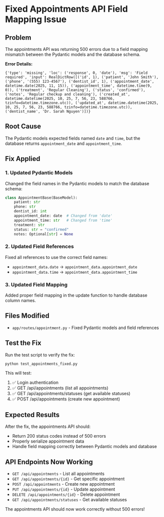# Fixed Appointments API Field Mapping Issue

## Problem
The appointments API was returning 500 errors due to a field mapping mismatch between the Pydantic models and the database schema.

**Error Details:**
```
{'type': 'missing', 'loc': ('response', 0, 'date'), 'msg': 'Field required', 'input': RealDictRow([('id', 1), ('patient', 'John Smith'), ('phone', '(555) 123-4567'), ('dentist_id', 1), ('appointment_date', datetime.date(2025, 11, 15)), ('appointment_time', datetime.time(9, 0)), ('treatment', 'Regular Cleaning'), ('status', 'confirmed'), ('notes', 'Regular checkup and cleaning'), ('created_at', datetime.datetime(2025, 10, 25, 7, 56, 23, 588766, tzinfo=datetime.timezone.utc)), ('updated_at', datetime.datetime(2025, 10, 25, 7, 56, 23, 588766, tzinfo=datetime.timezone.utc)), ('dentist_name', 'Dr. Sarah Nguyen')])}
```

## Root Cause
The Pydantic models expected fields named `date` and `time`, but the database returns `appointment_date` and `appointment_time`.

## Fix Applied

### 1. Updated Pydantic Models
Changed the field names in the Pydantic models to match the database schema:

```python
class AppointmentBase(BaseModel):
    patient: str
    phone: str
    dentist_id: int
    appointment_date: date  # Changed from 'date'
    appointment_time: str   # Changed from 'time'
    treatment: str
    status: str = "confirmed"
    notes: Optional[str] = None
```

### 2. Updated Field References
Fixed all references to use the correct field names:

- `appointment_data.date` → `appointment_data.appointment_date`
- `appointment_data.time` → `appointment_data.appointment_time`

### 3. Updated Field Mapping
Added proper field mapping in the update function to handle database column names.

## Files Modified
- `app/routes/appointment.py` - Fixed Pydantic models and field references

## Test the Fix

Run the test script to verify the fix:

```bash
python test_appointments_fixed.py
```

This will test:
1. ✅ Login authentication
2. ✅ GET /api/appointments (list all appointments)
3. ✅ GET /api/appointments/statuses (get available statuses)
4. ✅ POST /api/appointments (create new appointment)

## Expected Results

After the fix, the appointments API should:
- Return 200 status codes instead of 500 errors
- Properly serialize appointment data
- Handle field mapping correctly between Pydantic models and database

## API Endpoints Now Working

- `GET /api/appointments` - List all appointments
- `GET /api/appointments/{id}` - Get specific appointment
- `POST /api/appointments` - Create new appointment
- `PUT /api/appointments/{id}` - Update appointment
- `DELETE /api/appointments/{id}` - Delete appointment
- `GET /api/appointments/statuses` - Get available statuses

The appointments API should now work correctly without 500 errors!
